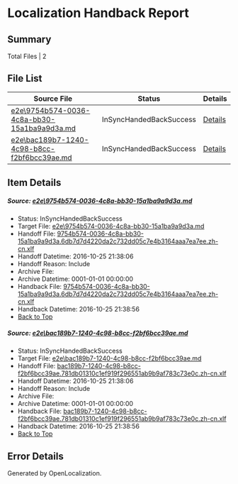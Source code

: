 # <a name='report-top'></a> Localization Handback Report

## Summary
 Total Files | 2

## File List
 Source File | Status | Details 
 ----------- | ------ | ------- 
 [e2e\9754b574-0036-4c8a-bb30-15a1ba9a9d3a.md](https://github.com/OpenLocalizationTestOrg/ol-test0/blob/ebb6e852c1c2525b94f28c443aa6864320083502/e2e/9754b574-0036-4c8a-bb30-15a1ba9a9d3a.md) | InSyncHandedBackSuccess | [Details](#be1fcd2db6a958df8805a756e7b84e0438858caa1)
 [e2e\bac189b7-1240-4c98-b8cc-f2bf6bcc39ae.md](https://github.com/OpenLocalizationTestOrg/ol-test0/blob/ebb6e852c1c2525b94f28c443aa6864320083502/e2e/bac189b7-1240-4c98-b8cc-f2bf6bcc39ae.md) | InSyncHandedBackSuccess | [Details](#79fe51fc0ddff79d7e4d7af208c5260ea6c61dee2)

## Item Details
##### <a name='be1fcd2db6a958df8805a756e7b84e0438858caa1'></a> Source: [e2e\9754b574-0036-4c8a-bb30-15a1ba9a9d3a.md](https://github.com/OpenLocalizationTestOrg/ol-test0/blob/ebb6e852c1c2525b94f28c443aa6864320083502/e2e/9754b574-0036-4c8a-bb30-15a1ba9a9d3a.md)
* Status: InSyncHandedBackSuccess
* Target File: [e2e\9754b574-0036-4c8a-bb30-15a1ba9a9d3a.md](https://github.com/OpenLocalizationTestOrg/ol-test0-zhcn/blob/392a2ec0db35c4f98356b251f619077546bd4cc1/e2e/9754b574-0036-4c8a-bb30-15a1ba9a9d3a.md)
* Handoff File: [9754b574-0036-4c8a-bb30-15a1ba9a9d3a.6db7d7d4220da2c732dd05c7e4b3164aaa7ea7ee.zh-cn.xlf](https://github.com/OpenLocalizationTestOrg/ol-test0-handoff/blob/aac5743dcf7732ea5c3892fe3065b4d51d2ad0d1/ol-handoff/OpenLocalizationTestOrg/ol-test0-zhcn/shujia/ht/9754b574-0036-4c8a-bb30-15a1ba9a9d3a.6db7d7d4220da2c732dd05c7e4b3164aaa7ea7ee.zh-cn.xlf)
* Handoff Datetime: 2016-10-25 21:38:06
* Handoff Reason: Include
* Archive File: 
* Archive Datetime: 0001-01-01 00:00:00
* Handback File: [9754b574-0036-4c8a-bb30-15a1ba9a9d3a.6db7d7d4220da2c732dd05c7e4b3164aaa7ea7ee.zh-cn.xlf](https://github.com/OpenLocalizationTestOrg/ol-test0-handback/blob/c911b904798af6d79ead44d5e60f7b4b3581b2a3/ol-handback/OpenLocalizationTestOrg/ol-test0-zhcn/shujia/ht/9754b574-0036-4c8a-bb30-15a1ba9a9d3a.6db7d7d4220da2c732dd05c7e4b3164aaa7ea7ee.zh-cn.xlf)
* Handback Datetime: 2016-10-25 21:38:56
* [Back to Top](#report-top)

##### <a name='79fe51fc0ddff79d7e4d7af208c5260ea6c61dee2'></a> Source: [e2e\bac189b7-1240-4c98-b8cc-f2bf6bcc39ae.md](https://github.com/OpenLocalizationTestOrg/ol-test0/blob/ebb6e852c1c2525b94f28c443aa6864320083502/e2e/bac189b7-1240-4c98-b8cc-f2bf6bcc39ae.md)
* Status: InSyncHandedBackSuccess
* Target File: [e2e\bac189b7-1240-4c98-b8cc-f2bf6bcc39ae.md](https://github.com/OpenLocalizationTestOrg/ol-test0-zhcn/blob/392a2ec0db35c4f98356b251f619077546bd4cc1/e2e/bac189b7-1240-4c98-b8cc-f2bf6bcc39ae.md)
* Handoff File: [bac189b7-1240-4c98-b8cc-f2bf6bcc39ae.781db01310c1ef919f296551ab9b9af783c73e0c.zh-cn.xlf](https://github.com/OpenLocalizationTestOrg/ol-test0-handoff/blob/aac5743dcf7732ea5c3892fe3065b4d51d2ad0d1/ol-handoff/OpenLocalizationTestOrg/ol-test0-zhcn/shujia/ht/bac189b7-1240-4c98-b8cc-f2bf6bcc39ae.781db01310c1ef919f296551ab9b9af783c73e0c.zh-cn.xlf)
* Handoff Datetime: 2016-10-25 21:38:06
* Handoff Reason: Include
* Archive File: 
* Archive Datetime: 0001-01-01 00:00:00
* Handback File: [bac189b7-1240-4c98-b8cc-f2bf6bcc39ae.781db01310c1ef919f296551ab9b9af783c73e0c.zh-cn.xlf](https://github.com/OpenLocalizationTestOrg/ol-test0-handback/blob/c911b904798af6d79ead44d5e60f7b4b3581b2a3/ol-handback/OpenLocalizationTestOrg/ol-test0-zhcn/shujia/ht/bac189b7-1240-4c98-b8cc-f2bf6bcc39ae.781db01310c1ef919f296551ab9b9af783c73e0c.zh-cn.xlf)
* Handback Datetime: 2016-10-25 21:38:56
* [Back to Top](#report-top)


## Error Details

Generated by OpenLocalization.
